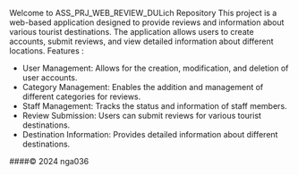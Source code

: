 Welcome to ASS_PRJ_WEB_REVIEW_DULich Repository
     This project is a web-based application designed to provide reviews and information about various tourist destinations. 
     The application allows users to create accounts, submit reviews, and view detailed information about different locations.
Features : 
+ User Management: Allows for the creation, modification, and deletion of user accounts.
+ Category Management: Enables the addition and management of different categories for reviews.
+ Staff Management: Tracks the status and information of staff members.
+ Review Submission: Users can submit reviews for various tourist destinations.
+ Destination Information: Provides detailed information about different destinations.

####© 2024 nga036
